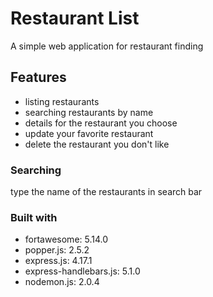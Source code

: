 # Restaurant List
A simple web application for restaurant finding

## Features
- listing restaurants
- searching restaurants by name
- details for the restaurant you choose
- update your favorite restaurant
- delete the restaurant you don't like

### Searching
type the name of the restaurants in search bar

### Built with
- fortawesome: 5.14.0
- popper.js: 2.5.2
- express.js: 4.17.1
- express-handlebars.js: 5.1.0
- nodemon.js: 2.0.4

